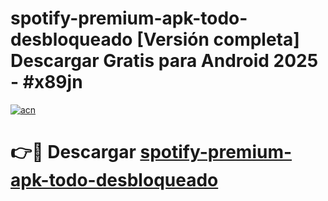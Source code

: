 # spotify-premium-apk-todo-desbloqueado  [Versión completa] Descargar Gratis para Android 2025 - #x89jn

[![acn](https://github.com/user-attachments/assets/0f9c940e-d8b0-45ae-aac7-cd30a18b3e1c)](https://apps.freeplayer.one?title=spotify-premium-apk-todo-desbloqueado&ref=9F)

# 👉🔴 Descargar [spotify-premium-apk-todo-desbloqueado](https://apps.freeplayer.one?title=spotify-premium-apk-todo-desbloqueado&ref=9F)